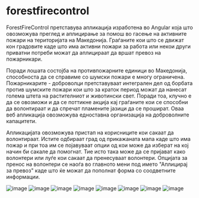 # forestfirecontrol
 
ForestFireControl претставува апликација изработена во Angular која што овозможува преглед и аплицирање за помош во гасење на активните пожари на територијата на Македонија.
Граѓаните кои што се движат кон градовите каде што има активни пожари за работа или некои други приватни потреби можат да аплицираат да вршат превоз на пожарникари.



Поради лошата состојба на противпожарните единици во Македонија, способноста да се справиме со шумски пожари е многу ограничена.
Пожарникарите - доброволци претставуваат интегрален дел од борбата против шумските пожари кои што за краток период можат да
нанесат голема штета на растителниот и животински свет.
Поради тоа, клучно е да се овозможи и да се поттикне акција кај граѓаните кои се способни да волонтираат и да спречат пламените јазици да се
прошират. Оваа веб апликација овозможува едноставна организација на доброволните капацитети.






Апликацијата овозможува пристап на корисниците кои сакаат да волонтираат. 
Истите одбираат град од прикажаната мапа каде што има пожар и при тоа им се појавуваат опции од кои може да изберат на кој 
начин би сакале да помогнат. Тие исто така може да се пријават како волонтери или луѓе кои сакаат да пренесуваат волонтери.
Опцијата за пренос на волонтери се наоѓа во главното мени под името "Аплицирај за превоз"  каде што ќе можат да пополнат форма со 
соодветните информации.


![image](https://user-images.githubusercontent.com/85490029/144635991-e533f719-c771-44e7-b317-9f4d3cefe6c7.png)
![image](https://user-images.githubusercontent.com/85490029/144636185-e51f5ba7-9ce6-40de-9af4-87d6753e0407.png)
![image](https://user-images.githubusercontent.com/85490029/144636253-4e3dd016-f1f0-4c84-b7ae-e1c48cafc94c.png)
![image](https://user-images.githubusercontent.com/85490029/144636319-942773c7-2d00-4313-8407-50baaf5b9ff3.png)
![image](https://user-images.githubusercontent.com/85490029/144636479-7187391d-956f-4443-be74-d66dfdac7bec.png)
![image](https://user-images.githubusercontent.com/85490029/144636519-245e3b9a-c0cd-4827-aa50-6d8c75d01688.png)
![image](https://user-images.githubusercontent.com/85490029/144636578-1125a99c-8e02-4458-b4e5-4e096a11310a.png)
![image](https://user-images.githubusercontent.com/85490029/144636725-f296e8ae-aba6-4e9e-9c80-372c9565296b.png)
